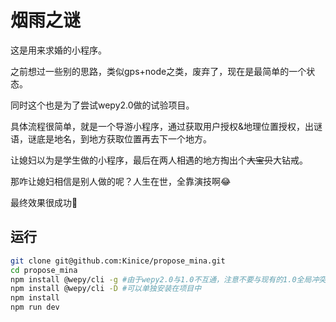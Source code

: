 # 烟雨之谜

这是用来求婚的小程序。

之前想过一些别的思路，类似gps+node之类，废弃了，现在是最简单的一个状态。

同时这个也是为了尝试wepy2.0做的试验项目。

具体流程很简单，就是一个导游小程序，通过获取用户授权&地理位置授权，出谜语，谜底是地名，到地方获取位置再去下一个地方。

让媳妇以为是学生做的小程序，最后在两人相遇的地方掏出个<del>大宝贝</del>大钻戒。

那咋让媳妇相信是别人做的呢？人生在世，全靠演技啊😂

最终效果很成功👏

## 运行

```bash
git clone git@github.com:Kinice/propose_mina.git
cd propose_mina
npm install @wepy/cli -g #由于wepy2.0与1.0不互通，注意不要与现有的1.0全局冲突
npm install @wepy/cli -D #可以单独安装在项目中
npm install
npm run dev
```
